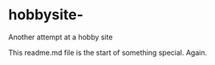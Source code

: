 # hobbysite-
Another attempt at a hobby site

This readme.md file is the start of something special. Again.
